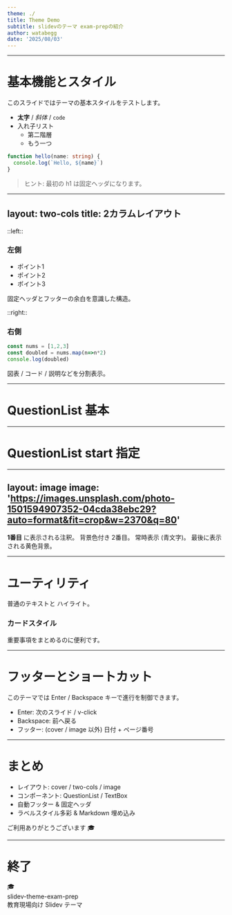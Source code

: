 ```yaml
---
theme: ./
title: Theme Demo
subtitle: slidevのテーマ exam-prepの紹介
author: watabegg
date: '2025/08/03'
---
```


---

# 基本機能とスタイル

このスライドではテーマの基本スタイルをテストします。

- **太字** / *斜体* / `code`
- 入れ子リスト
  - 第二階層
  - もう一つ

```ts
function hello(name: string) {
  console.log(`Hello, ${name}`)
}
```

> ヒント: 最初の h1 は固定ヘッダになります。

---
layout: two-cols
title: 2カラムレイアウト
---

::left::
### 左側
- ポイント1
- ポイント2
- ポイント3

固定ヘッダとフッターの余白を意識した構造。

::right::
### 右側
```js
const nums = [1,2,3]
const doubled = nums.map(n=>n*2)
console.log(doubled)
```
図表 / コード / 説明などを分割表示。

---

# QuestionList 基本

<QuestionList
  :items="[
    '最初の項目 **Markdown OK**',
    {
      text: '2番目 (子を含む)',
      items: [
        { label: 'A', text: 'A の内容'},
        { label: 'B', text: 'B の内容'},
        { text: 'さらにネスト', items: ['深い1', '深い2'] }
      ]
    },
    { label: '★', text: 'カスタムラベル' }
  ]"
  :styles="['decimal-circle','katakana-paren','loweralpha-dot']"
/>

---

# QuestionList start 指定

<QuestionList
  :items="[
    { text: '大問1: サブ', items: ['1つ目','2つ目'] },
    { text: '大問2: サブ', items: ['A','B','C'] }
  ]"
  :styles="['decimal-q','hiragana-paren']"
  :start="[1,1]"
/>

---
layout: image
image: 'https://images.unsplash.com/photo-1501594907352-04cda38ebc29?auto=format&fit=crop&w=2370&q=80'
---

<TextBox :x="80" :y="140" :width="360" v-click="1">**1番目** に表示される注釈。</TextBox>
<TextBox :x="200" :y="380" :width="340" textBg="green" v-click="2">背景色付き 2番目。</TextBox>
<TextBox :x="500" :y="120" :width="300" color="blue">常時表示 (青文字)。</TextBox>
<TextBox :x="40" :y="20" :width="420" textBg="yellow" v-click="3">最後に表示される黄色背景。</TextBox>

---

# ユーティリティ

普通のテキストと <span class="text-highlight">ハイライト</span>。

<div class="card mt-8" v-click="1">
  <h3>カードスタイル</h3>
  <p>重要事項をまとめるのに便利です。</p>
</div>

---

# フッターとショートカット

このテーマでは Enter / Backspace キーで進行を制御できます。

- Enter: 次のスライド / v-click
- Backspace: 前へ戻る
- フッター: (cover / image 以外) 日付 + ページ番号

---

# まとめ

- レイアウト: cover / two-cols / image
- コンポーネント: QuestionList / TextBox
- 自動フッター & 固定ヘッダ
- ラベルスタイル多彩 & Markdown 埋め込み

ご利用ありがとうございます 🎓

---

# 終了

<div class="text-center mt-16">
  <div class="text-4xl mb-4">🎓</div>
  <div class="text-xl opacity-80">slidev-theme-exam-prep</div>
  <div class="text-lg opacity-60 mt-4">教育現場向け Slidev テーマ</div>
</div>
